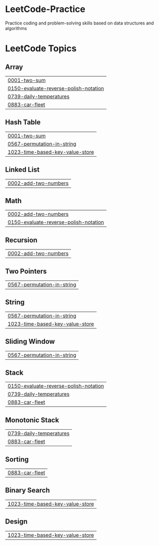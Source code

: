# LeetCode-Practice

Practice coding and problem-solving skills based on data structures and algorithms


<!---LeetCode Topics Start-->
# LeetCode Topics
## Array
|  |
| ------- |
| [0001-two-sum](https://github.com/KaurInTech/Practice-Problem-Solving/tree/master/0001-two-sum) |
| [0150-evaluate-reverse-polish-notation](https://github.com/KaurInTech/Practice-Problem-Solving/tree/master/0150-evaluate-reverse-polish-notation) |
| [0739-daily-temperatures](https://github.com/KaurInTech/Practice-Problem-Solving/tree/master/0739-daily-temperatures) |
| [0883-car-fleet](https://github.com/KaurInTech/Practice-Problem-Solving/tree/master/0883-car-fleet) |
## Hash Table
|  |
| ------- |
| [0001-two-sum](https://github.com/KaurInTech/Practice-Problem-Solving/tree/master/0001-two-sum) |
| [0567-permutation-in-string](https://github.com/KaurInTech/Practice-Problem-Solving/tree/master/0567-permutation-in-string) |
| [1023-time-based-key-value-store](https://github.com/KaurInTech/Practice-Problem-Solving/tree/master/1023-time-based-key-value-store) |
## Linked List
|  |
| ------- |
| [0002-add-two-numbers](https://github.com/KaurInTech/Practice-Problem-Solving/tree/master/0002-add-two-numbers) |
## Math
|  |
| ------- |
| [0002-add-two-numbers](https://github.com/KaurInTech/Practice-Problem-Solving/tree/master/0002-add-two-numbers) |
| [0150-evaluate-reverse-polish-notation](https://github.com/KaurInTech/Practice-Problem-Solving/tree/master/0150-evaluate-reverse-polish-notation) |
## Recursion
|  |
| ------- |
| [0002-add-two-numbers](https://github.com/KaurInTech/Practice-Problem-Solving/tree/master/0002-add-two-numbers) |
## Two Pointers
|  |
| ------- |
| [0567-permutation-in-string](https://github.com/KaurInTech/Practice-Problem-Solving/tree/master/0567-permutation-in-string) |
## String
|  |
| ------- |
| [0567-permutation-in-string](https://github.com/KaurInTech/Practice-Problem-Solving/tree/master/0567-permutation-in-string) |
| [1023-time-based-key-value-store](https://github.com/KaurInTech/Practice-Problem-Solving/tree/master/1023-time-based-key-value-store) |
## Sliding Window
|  |
| ------- |
| [0567-permutation-in-string](https://github.com/KaurInTech/Practice-Problem-Solving/tree/master/0567-permutation-in-string) |
## Stack
|  |
| ------- |
| [0150-evaluate-reverse-polish-notation](https://github.com/KaurInTech/Practice-Problem-Solving/tree/master/0150-evaluate-reverse-polish-notation) |
| [0739-daily-temperatures](https://github.com/KaurInTech/Practice-Problem-Solving/tree/master/0739-daily-temperatures) |
| [0883-car-fleet](https://github.com/KaurInTech/Practice-Problem-Solving/tree/master/0883-car-fleet) |
## Monotonic Stack
|  |
| ------- |
| [0739-daily-temperatures](https://github.com/KaurInTech/Practice-Problem-Solving/tree/master/0739-daily-temperatures) |
| [0883-car-fleet](https://github.com/KaurInTech/Practice-Problem-Solving/tree/master/0883-car-fleet) |
## Sorting
|  |
| ------- |
| [0883-car-fleet](https://github.com/KaurInTech/Practice-Problem-Solving/tree/master/0883-car-fleet) |
## Binary Search
|  |
| ------- |
| [1023-time-based-key-value-store](https://github.com/KaurInTech/Practice-Problem-Solving/tree/master/1023-time-based-key-value-store) |
## Design
|  |
| ------- |
| [1023-time-based-key-value-store](https://github.com/KaurInTech/Practice-Problem-Solving/tree/master/1023-time-based-key-value-store) |
<!---LeetCode Topics End-->
